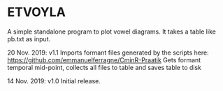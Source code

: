 # ETVOYLA
A simple standalone program to plot vowel diagrams. It takes a table like pb.txt as input. 

20 Nov. 2019: v1.1
Imports formant files generated by the scripts here: https://github.com/emmanuelferragne/CminR-Praatik
Gets formant temporal mid-point, collects all files to table and saves table to disk

14 Nov. 2019: v1.0
Initial release.
